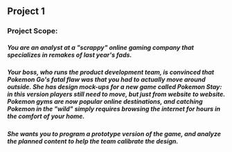 ## Project 1

### Project Scope:

##### You are an analyst at a "scrappy" online gaming company that specializes in remakes of last year's fads.

##### Your boss, who runs the product development team, is convinced that Pokemon Go's fatal flaw was that you had to actually move around outside. She has design mock-ups for a new game called Pokemon Stay: in this version players still need to move, but just from website to website. Pokemon gyms are now popular online destinations, and catching Pokemon in the "wild" simply requires browsing the internet for hours in the comfort of your home.

##### She wants you to program a prototype version of the game, and analyze the planned content to help the team calibrate the design.
